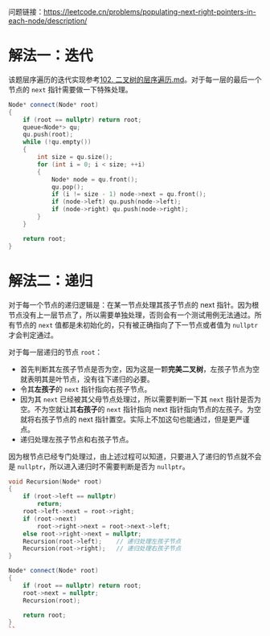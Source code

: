问题链接：https://leetcode.cn/problems/populating-next-right-pointers-in-each-node/description/

# 解法一：迭代

该题层序遍历的迭代实现参考[102. 二叉树的层序遍历.md](https://github.com/SakuraMayAi/LintCode/blob/main/Binary%20Tree/102.%20%E4%BA%8C%E5%8F%89%E6%A0%91%E7%9A%84%E5%B1%82%E5%BA%8F%E9%81%8D%E5%8E%86.md)。对于每一层的最后一个节点的 `next` 指针需要做一下特殊处理。

```cpp
Node* connect(Node* root)
{
    if (root == nullptr) return root;
    queue<Node*> qu;
    qu.push(root);
    while (!qu.empty())
    {
        int size = qu.size();
        for (int i = 0; i < size; ++i)
        {
            Node* node = qu.front();
            qu.pop();
            if (i != size - 1) node->next = qu.front();
            if (node->left) qu.push(node->left);
            if (node->right) qu.push(node->right);
        }
    }

    return root;
}
```

# 解法二：递归

对于每一个节点的递归逻辑是：在某一节点处理其孩子节点的 next 指针。因为根节点没有上一层节点了，所以需要单独处理，否则会有一个测试用例无法通过。所有节点的 `next` 值都是未初始化的，只有被正确指向了下一节点或者值为 `nullptr` 才会判定通过。

对于每一层递归的节点 `root`：
- 首先判断其左孩子节点是否为空，因为这是一颗**完美二叉树**，左孩子节点为空就表明其是叶节点，没有往下递归的必要。
- 令其**左孩子**的 `next` 指针指向右孩子节点。
- 因为其 `next` 已经被其父母节点处理过，所以需要判断一下其 `next` 指针是否为空。不为空就让其**右孩子**的 `next` 指针指向 next 指针指向节点的左孩子。为空就将右孩子节点的 next 指针置空。实际上不加这句也能通过，但是更严谨点。
- 递归处理左孩子节点和右孩子节点。

因为根节点已经专门处理过，由上述过程可以知道，只要进入了递归的节点就不会是 `nullptr`，所以进入递归时不需要判断是否为 `nullptr`。

```cpp
void Recursion(Node* root)
{
    if (root->left == nullptr)
        return;
    root->left->next = root->right;
    if (root->next)
        root->right->next = root->next->left;
	else root->right->next = nullptr;
    Recursion(root->left);    // 递归处理左孩子节点
    Recursion(root->right);   // 递归处理右孩子节点
}

Node* connect(Node* root)
{
    if (root == nullptr) return root;
    root->next = nullptr;
    Recursion(root);

    return root;
}
``
